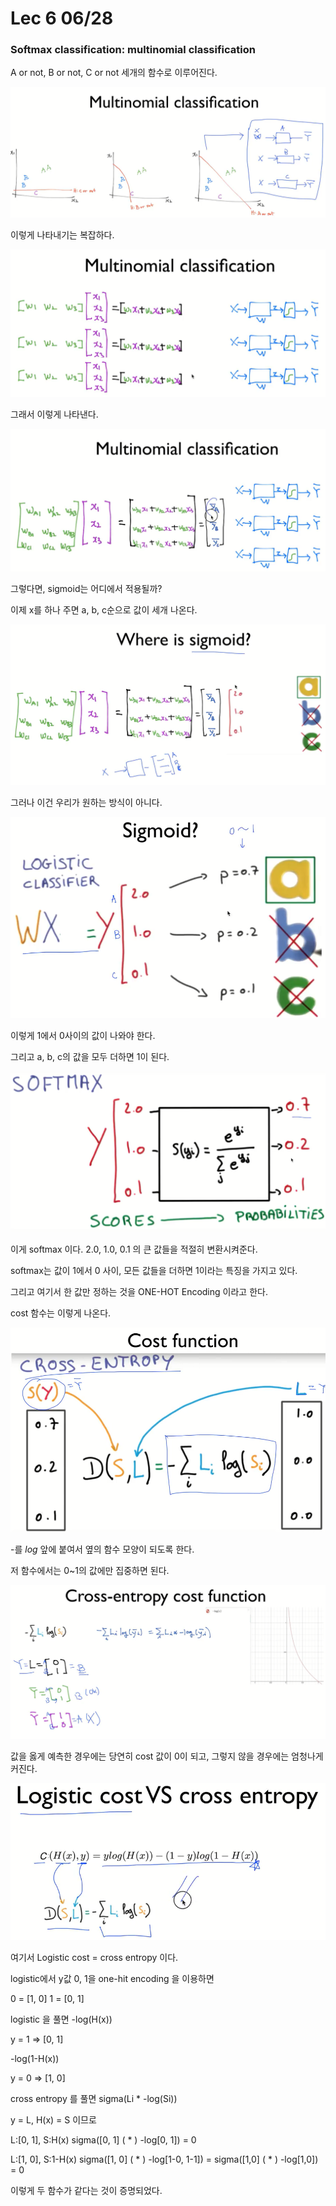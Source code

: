 # Lec 6 06/28

### Softmax classification: multinomial classification

A or not, B or not, C or not 세개의 함수로 이루어진다.

![](https://github.com/MoDeep/1st-Grade-Study/blob/master/Summaries/Heewoong/Images/lec6-1-1.PNG?raw=true)

이렇게 나타내기는 복잡하다.

![](https://github.com/MoDeep/1st-Grade-Study/blob/master/Summaries/Heewoong/Images/lec6-1-2.PNG?raw=true)

그래서 이렇게 나타낸다.

![](https://github.com/MoDeep/1st-Grade-Study/blob/master/Summaries/Heewoong/Images/lec6-1-3.PNG?raw=true)

그렇다면, sigmoid는 어디에서 적용될까?

이제 x를 하나 주면 a, b, c순으로 값이 세개 나온다.

![](https://github.com/MoDeep/1st-Grade-Study/blob/master/Summaries/Heewoong/Images/lec6-2-1.PNG?raw=true)

그러나 이건 우리가 원하는 방식이 아니다. 

![](https://github.com/MoDeep/1st-Grade-Study/blob/master/Summaries/Heewoong/Images/lec6-2-2.PNG?raw=true)

이렇게 1에서 0사이의 값이 나와야 한다.

그리고 a, b, c의 값을 모두 더하면 1이 된다.

![](https://github.com/MoDeep/1st-Grade-Study/blob/master/Summaries/Heewoong/Images/lec6-2-3.PNG?raw=true)

이게 softmax 이다. 2.0, 1.0, 0.1 의 큰 값들을 적절히 변환시켜준다.

softmax는 값이 1에서 0 사이, 모든 값들을 더하면 1이라는 특징을 가지고 있다.

그리고 여기서 한 값만 정하는 것을 ONE-HOT Encoding 이라고 한다.

cost 함수는 이렇게 나온다.

![](https://github.com/MoDeep/1st-Grade-Study/blob/master/Summaries/Heewoong/Images/lec6-2-4.PNG?raw=true)

-를 *log* 앞에 붙여서 옆의 함수 모양이 되도록 한다. 

저 함수에서는 0~1의 값에만 집중하면 된다.

![](https://github.com/MoDeep/1st-Grade-Study/blob/master/Summaries/Heewoong/Images/lec6-2-5.PNG?raw=true)

값을 옳게 예측한 경우에는 당연히 cost 값이 0이 되고, 그렇지 않을 경우에는 엄청나게 커진다.

![](https://github.com/MoDeep/1st-Grade-Study/blob/master/Summaries/Heewoong/Images/lec6-2-6.PNG?raw=true)

여기서 Logistic cost = cross entropy 이다.

logistic에서 y값 0, 1을 one-hit encoding 을 이용하면 

0 = [1, 0] 1 = [0, 1]

logistic 을 풀면 
-log(H(x))   

 y = 1 => [0, 1]

-log(1-H(x)) 

 y = 0 => [1, 0]

cross entropy 를 풀면
sigma(Li * -log(Si))

y = L, H(x) = S 이므로

L:[0, 1], S:H(x)
sigma([0, 1] ( * ) -log[0, 1]) = 0

L:[1, 0], S:1-H(x)
sigma([1, 0] ( * ) -log[1-0, 1-1]) = sigma([1,0] ( * ) -log[1,0]) = 0

이렇게 두 함수가 같다는 것이 증명되었다.

